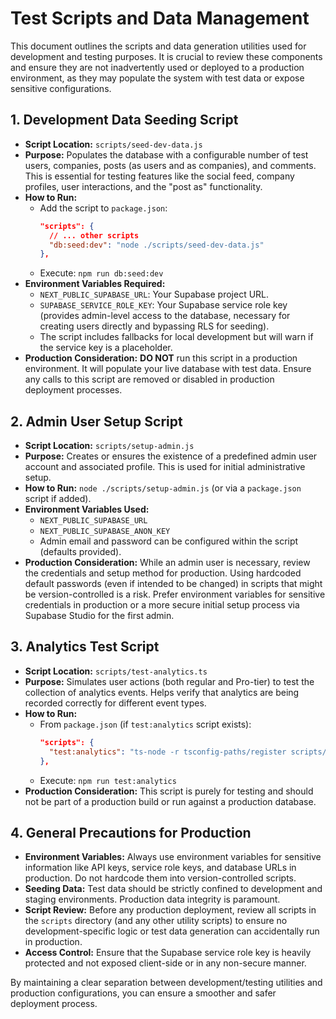 # Test Scripts and Data Management

This document outlines the scripts and data generation utilities used for development and testing purposes. It is crucial to review these components and ensure they are not inadvertently used or deployed to a production environment, as they may populate the system with test data or expose sensitive configurations.

## 1. Development Data Seeding Script

*   **Script Location:** `scripts/seed-dev-data.js`
*   **Purpose:** Populates the database with a configurable number of test users, companies, posts (as users and as companies), and comments. This is essential for testing features like the social feed, company profiles, user interactions, and the "post as" functionality.
*   **How to Run:**
    *   Add the script to `package.json`:
        ```json
        "scripts": {
          // ... other scripts
          "db:seed:dev": "node ./scripts/seed-dev-data.js"
        },
        ```
    *   Execute: `npm run db:seed:dev`
*   **Environment Variables Required:**
    *   `NEXT_PUBLIC_SUPABASE_URL`: Your Supabase project URL.
    *   `SUPABASE_SERVICE_ROLE_KEY`: Your Supabase service role key (provides admin-level access to the database, necessary for creating users directly and bypassing RLS for seeding).
    *   The script includes fallbacks for local development but will warn if the service key is a placeholder.
*   **Production Consideration:** **DO NOT** run this script in a production environment. It will populate your live database with test data. Ensure any calls to this script are removed or disabled in production deployment processes.

## 2. Admin User Setup Script

*   **Script Location:** `scripts/setup-admin.js`
*   **Purpose:** Creates or ensures the existence of a predefined admin user account and associated profile. This is used for initial administrative setup.
*   **How to Run:** `node ./scripts/setup-admin.js` (or via a `package.json` script if added).
*   **Environment Variables Used:**
    *   `NEXT_PUBLIC_SUPABASE_URL`
    *   `NEXT_PUBLIC_SUPABASE_ANON_KEY`
    *   Admin email and password can be configured within the script (defaults provided).
*   **Production Consideration:** While an admin user is necessary, review the credentials and setup method for production. Using hardcoded default passwords (even if intended to be changed) in scripts that might be version-controlled is a risk. Prefer environment variables for sensitive credentials in production or a more secure initial setup process via Supabase Studio for the first admin.

## 3. Analytics Test Script

*   **Script Location:** `scripts/test-analytics.ts`
*   **Purpose:** Simulates user actions (both regular and Pro-tier) to test the collection of analytics events. Helps verify that analytics are being recorded correctly for different event types.
*   **How to Run:**
    *   From `package.json` (if `test:analytics` script exists):
        ```json
        "scripts": {
          "test:analytics": "ts-node -r tsconfig-paths/register scripts/test-analytics.ts"
        },
        ```
    *   Execute: `npm run test:analytics`
*   **Production Consideration:** This script is purely for testing and should not be part of a production build or run against a production database.

## 4. General Precautions for Production

*   **Environment Variables:** Always use environment variables for sensitive information like API keys, service role keys, and database URLs in production. Do not hardcode them into version-controlled scripts.
*   **Seeding Data:** Test data should be strictly confined to development and staging environments. Production data integrity is paramount.
*   **Script Review:** Before any production deployment, review all scripts in the `scripts` directory (and any other utility scripts) to ensure no development-specific logic or test data generation can accidentally run in production.
*   **Access Control:** Ensure that the Supabase service role key is heavily protected and not exposed client-side or in any non-secure manner.

By maintaining a clear separation between development/testing utilities and production configurations, you can ensure a smoother and safer deployment process. 